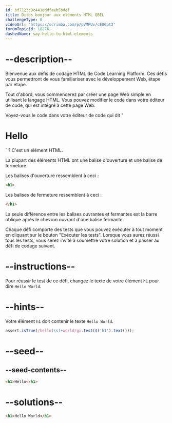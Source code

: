 ```yaml
---
id: bd7123c8c441eddfaeb5bdef
title: Dites bonjour aux éléments HTML QBEL
challengeType: 0
videoUrl: 'https://scrimba.com/p/pVMPUv/cE8Gpt2'
forumTopicId: 18276
dashedName: say-hello-to-html-elements
---
```


# --description--

Bienvenue aux défis de codage HTML de Code Learning Platform. Ces défis vous permettront de vous familiariser avec le développement Web, étape par étape.

Tout d'abord, vous commencerez par créer une page Web simple en utilisant le langage HTML. Vous pouvez modifier le code dans votre éditeur de code, qui est intégré à cette page Web.

Voyez-vous le code dans votre éditeur de code qui dit "<h1>Hello</h1>` ? C'est un élément HTML.

La plupart des éléments HTML ont une balise d'ouverture et une balise de fermeture.

Les balises d'ouverture ressemblent à ceci :

```html
<h1>
```

Les balises de fermeture ressemblent à ceci :

```html
</h1>
```

La seule différence entre les balises ouvrantes et fermantes est la barre oblique après le chevron ouvrant d'une balise fermante.

Chaque défi comporte des tests que vous pouvez exécuter à tout moment en cliquant sur le bouton "Exécuter les tests". Lorsque vous aurez réussi tous les tests, vous serez invité à soumettre votre solution et à passer au défi de codage suivant.

# --instructions--

Pour réussir le test de ce défi, changez le texte de votre élément `h1` pour dire `Hello World`.

# --hints--

Votre élément `h1` doit contenir le texte `Hello World`.

```js
assert.isTrue(/hello(\s)+world/gi.test($('h1').text()));
```

# --seed--

## --seed-contents--

```html
<h1>Hello</h1>
```

# --solutions--

```html
<h1>Hello World</h1>
```
